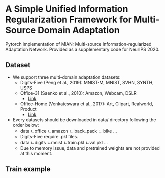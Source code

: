 # A Simple Unified Information Regularization Framework for Multi-Source Domain Adaptation
Pytorch implementation of MIAN: Multi-source Information-regularized Adaptation Network.
Provided as a supplementary code for NeurIPS 2020. 

## Dataset
- We support three multi-domain adaptation datasets: 
  - Digits-Five (Peng et al., 2019): MNIST-M, MNIST, SVHN, SYNTH, USPS
  - Office-31 (Saenko et al., 2010): Amazon, Webcam, DSLR
    - [Link](https://people.eecs.berkeley.edu/~jhoffman/domainadapt/#datasets_code)
  - Office-Home (Venkateswara et al., 2017): Art, Clipart, Realworld, Product
    - [Link](http://hemanthdv.org/OfficeHome-Dataset/)
- Every datasets should be downloaded in data/ directory following the order below:
  - data
    ㄴoffice
      ㄴamazon
        ㄴ back_pack
        ㄴ bike
        ...
  - Digits-Five require .pkl files. 
  - data
    ㄴdigits
      ㄴmnist
        ㄴtrain.pkl
        ㄴval.pkl
    ...
  - Due to memory issue, data and pretrained weights are not provided at this moment.

## Train example
  
